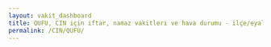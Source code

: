 ```yaml
---
layout: vakit_dashboard
title: QUFU, CIN için iftar, namaz vakitleri ve hava durumu - ilçe/eyalet seç
permalink: /CIN/QUFU/
---
```


<script type="text/javascript">
  var GLOBAL_COUNTRY = 'CIN';
  var GLOBAL_CITY = 'QUFU';
  var GLOBAL_STATE = '';
  var lat = 72;
  var lon = 21;
</script>
